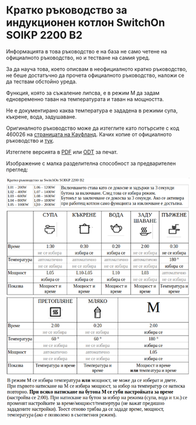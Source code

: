 # Кратко ръководство за индукционен котлон SwitchOn SOIKP 2200 B2

Информацията в това ръководство е на база не само четене на официалното ръководство, но и тестване на самия уред.

За да науча това, което описвам в неофициалното кратко ръководство, не беше достатъчно да прочета официалното ръководство, наложи се да тествам обстойно уреда.

Функция, която за съжаление липсва, е в режим M да задам едновременно таван на температурата и таван на мощността.

Не е документирано каква температура е зададена в режими супа, къкрене, вода, задушаване.

Оригиналното ръководство може да изтеглите като потърсите с код 460026 на [страницата на Кауфланд](https://www.kaufland.bg/moyat-kaufland/uslugi/produktova-informatsiya/rykovodstva-za-upotreba.html). Качих копие от официалното ръководство и [тук](SOIKP_2200_B2_4ca918cb-886a-4727-b7e1-ecba8979d025.pdf).

Изтеглете версията в [PDF](SOIKP_2200_B2.pdf) или [ODT](SOIKP_2200_B2.odt) за печат.

Изображение с малка разделителна способност за предварителен преглед:

![растерно изображение с малка разделителна способност](low-resolution-screenshot.png)


